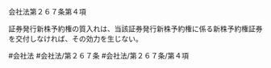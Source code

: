 会社法第２６７条第４項

証券発行新株予約権の質入れは、当該証券発行新株予約権に係る新株予約権証券を交付しなければ、その効力を生じない。

#会社法
#会社法/第２６７条
#会社法/第２６７条/第４項
